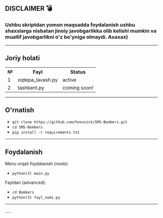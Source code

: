 ## DISCLAIMER 💣

### Ushbu skriptdan yomon maqsadda foydalanish ushbu shaxslarga nisbatan jinoiy javobgarlikka olib kelishi mumkin va muallif javobgarlikni o'z bo'yniga olmaydi. Axaxax)
***
## Joriy holati
<table>
  <tr>
    <th>№</th>
    <th>Fayl</th>
    <th>Status</th>
  </tr>
  <tr>
    <td>1</td>
    <td>oqtepa_lavash.py</td>
    <td>active</td>
  </tr>
  <tr>
    <td>2</td>
    <td>tashkent.py</td>
    <td>coming soon!</td>
  </tr>
</table>

***
## O'rnatish
- `git clone https://github.com/hoosnick/SMS-Bombers.git`
- `cd SMS-Bombers`
- `pip install -r requirements.txt`
***
## Foydalanish
Menu orqali foydalanish (noob):
- `python(3) main.py`

Fayldan (advanced):
- `cd Bombers`
- `python(3) fayl_nomi.py`
***
.....